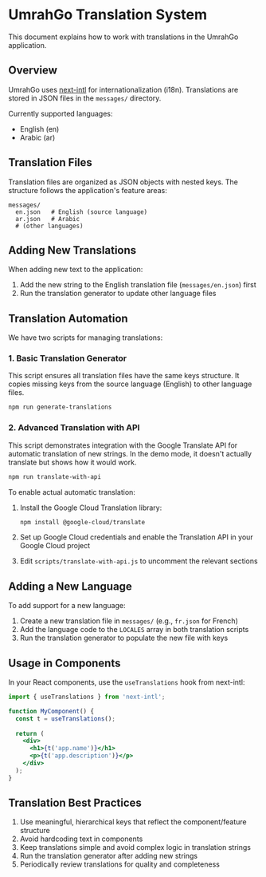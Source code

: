 # UmrahGo Translation System

This document explains how to work with translations in the UmrahGo application.

## Overview

UmrahGo uses [next-intl](https://next-intl-docs.vercel.app/) for internationalization (i18n). Translations are stored in JSON files in the `messages/` directory.

Currently supported languages:
- English (en)
- Arabic (ar)

## Translation Files

Translation files are organized as JSON objects with nested keys. The structure follows the application's feature areas:

```
messages/
  en.json   # English (source language)
  ar.json   # Arabic
  # (other languages)
```

## Adding New Translations

When adding new text to the application:

1. Add the new string to the English translation file (`messages/en.json`) first
2. Run the translation generator to update other language files

## Translation Automation

We have two scripts for managing translations:

### 1. Basic Translation Generator

This script ensures all translation files have the same keys structure. It copies missing keys from the source language (English) to other language files.

```bash
npm run generate-translations
```

### 2. Advanced Translation with API

This script demonstrates integration with the Google Translate API for automatic translation of new strings. In the demo mode, it doesn't actually translate but shows how it would work.

```bash
npm run translate-with-api
```

To enable actual automatic translation:

1. Install the Google Cloud Translation library:
   ```bash
   npm install @google-cloud/translate
   ```

2. Set up Google Cloud credentials and enable the Translation API in your Google Cloud project

3. Edit `scripts/translate-with-api.js` to uncomment the relevant sections

## Adding a New Language

To add support for a new language:

1. Create a new translation file in `messages/` (e.g., `fr.json` for French)
2. Add the language code to the `LOCALES` array in both translation scripts
3. Run the translation generator to populate the new file with keys

## Usage in Components

In your React components, use the `useTranslations` hook from next-intl:

```jsx
import { useTranslations } from 'next-intl';

function MyComponent() {
  const t = useTranslations();
  
  return (
    <div>
      <h1>{t('app.name')}</h1>
      <p>{t('app.description')}</p>
    </div>
  );
}
```

## Translation Best Practices

1. Use meaningful, hierarchical keys that reflect the component/feature structure
2. Avoid hardcoding text in components
3. Keep translations simple and avoid complex logic in translation strings
4. Run the translation generator after adding new strings
5. Periodically review translations for quality and completeness 